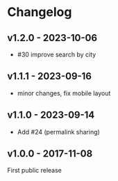 # Changelog

## v1.2.0 - 2023-10-06
- #30 improve search by city

## v1.1.1 - 2023-09-16
- minor changes, fix mobile layout

## v1.1.0 - 2023-09-14 
- Add #24 (permalink sharing)

## v1.0.0 - 2017-11-08
First public release 